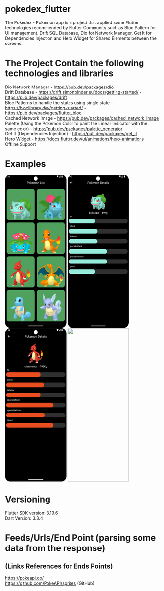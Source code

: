 # pokedex_flutter
The Pokedex - Pokemon app is a project that applied some Flutter technologies recommended by Flutter Community such as Bloc Pattern for UI management. Drift SQL Database,
Dio for Network Manager, Get It for Dependencies Injection and Hero Widget for Shared Elements between the screens.

# The Project Contain the following technologies and libraries
Dio Network Manager - https://pub.dev/packages/dio  <br />
Drift Database - https://drift.simonbinder.eu/docs/getting-started/ - https://pub.dev/packages/drift  <br />
Bloc Patterns to handle the states using single state - https://bloclibrary.dev/getting-started/ - https://pub.dev/packages/flutter_bloc  <br />
Cached Network Image - https://pub.dev/packages/cached_network_image  <br />
Palette (Using the Pokemon Color to paint the Linear Indicator with the same color) - https://pub.dev/packages/palette_generator  <br />
Get It (Dependencies Injection) - https://pub.dev/packages/get_it  <br />
Hero Widget - https://docs.flutter.dev/ui/animations/hero-animations  <br />
Offline Support  <br />

# Examples
<p align="left">
  <a title="simulator_image"><img src="examples/Screenshot_20240511_014351.png" height="500" width="200"></a>
  <a title="simulator_image"><img src="examples/Screenshot_20240511_014400.png" height="500" width="200"></a>
  <a title="simulator_image"><img src="examples/Screenshot_20240511_014411.png" height="500" width="200"></a>
  <a title="simulator_image"><img src="examples/example_gif.gif" height="500" width="200"></a>
</p>

# Versioning
Flutter SDK version: 3.19.6 <br />
Dart Version: 3.3.4 <br />

# Feeds/Urls/End Point (parsing some data from the response)
## (Links References for Ends Points)
https://pokeapi.co/ <br />
https://github.com/PokeAPI/sprites (GitHub) <br />